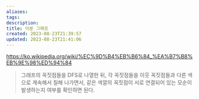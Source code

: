 ```yaml
---
aliases: 
tags: 
description:
title: 이분 그래프
created: 2023-08-23T21:39:57
updated: 2023-08-23T21:41:06
---
```

<https://ko.wikipedia.org/wiki/%EC%9D%B4%EB%B6%84_%EA%B7%B8%EB%9E%98%ED%94%84>

> 그래프의 꼭짓점들을 DFS로 나열한 뒤, 각 꼭짓점들을 이웃 꼭짓점들과 다른 색으로 계속해서 칠해 나가면서, 같은 색깔의 꼭짓점이 서로 연결되어 있는 모순이 발생하는지 여부를 확인하면 된다.

